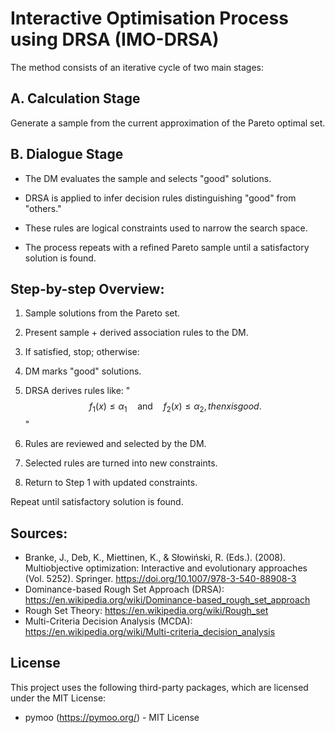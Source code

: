  # Interactive Optimisation Process using DRSA (IMO-DRSA)
The method consists of an iterative cycle of two main stages:

## A. Calculation Stage
Generate a sample from the current approximation of the Pareto optimal set.

## B. Dialogue Stage
- The DM evaluates the sample and selects "good" solutions.

- DRSA is applied to infer decision rules distinguishing "good" from "others."

- These rules are logical constraints used to narrow the search space.

- The process repeats with a refined Pareto sample until a satisfactory solution is found.

## Step-by-step Overview:
1. Sample solutions from the Pareto set.

2. Present sample + derived association rules to the DM.

3. If satisfied, stop; otherwise:

4. DM marks "good" solutions.

5. DRSA derives rules like: "$$f_1(x) \leq \alpha_1 \quad \text{and} \quad f_2(x) \leq \alpha_2, then x is good.$$"

6. Rules are reviewed and selected by the DM.

7. Selected rules are turned into new constraints.

8. Return to Step 1 with updated constraints.

Repeat until satisfactory solution is found.



## Sources:

- Branke, J., Deb, K., Miettinen, K., & Słowiński, R. (Eds.). (2008). Multiobjective optimization: Interactive and evolutionary approaches (Vol. 5252). Springer. https://doi.org/10.1007/978-3-540-88908-3
- Dominance-based Rough Set Approach (DRSA): https://en.wikipedia.org/wiki/Dominance-based_rough_set_approach
- Rough Set Theory: https://en.wikipedia.org/wiki/Rough_set
- Multi-Criteria Decision Analysis (MCDA): https://en.wikipedia.org/wiki/Multi-criteria_decision_analysis


## License

This project uses the following third-party packages, which are licensed under the MIT License:
- pymoo (https://pymoo.org/) - MIT License
